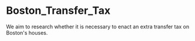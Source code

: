 # Boston_Transfer_Tax
We aim to research whether it is necessary to enact an extra transfer tax on Boston's houses.
